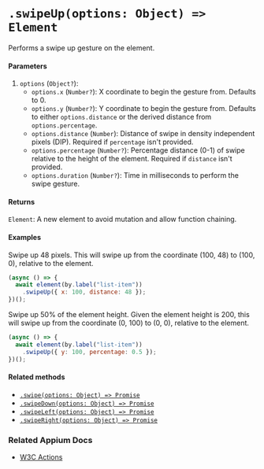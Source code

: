 # `.swipeUp(options: Object) => Element`

Performs a swipe up gesture on the element.

#### Parameters

1. `options` (`Object?`):
    - `options.x` (`Number?`): X coordinate to begin the gesture from. Defaults to 0.
    - `options.y` (`Number?`): Y coordinate to begin the gesture from. Defaults to either `options.distance` or the derived distance from `options.percentage`.
    - `options.distance` (`Number`): Distance of swipe in density independent pixels (DIP). Required if `percentage` isn't provided.
    - `options.percentage` (`Number?`): Percentage distance (0-1) of swipe relative to the height of the element. Required if `distance` isn't provided. 
    - `options.duration` (`Number?`): Time in milliseconds to perform the swipe gesture.

#### Returns

`Element`: A new element to avoid mutation and allow function chaining.

#### Examples

Swipe up 48 pixels. This will swipe up from the coordinate (100, 48) to (100, 0), relative to the element.

```javascript
(async () => {
  await element(by.label("list-item"))
    .swipeUp({ x: 100, distance: 48 });
})();
```

Swipe up 50% of the element height. Given the element height is 200, this will swipe up from the coordinate (0, 100) to (0, 0), relative to the element.

```javascript
(async () => {
  await element(by.label("list-item"))
    .swipeUp({ y: 100, percentage: 0.5 });
})();
```

#### Related methods

- [`.swipe(options: Object) => Promise`](./swipe.md)
- [`.swipeDown(options: Object) => Promise`](./swipeDown.md)
- [`.swipeLeft(options: Object) => Promise`](./swipeLeft.md)
- [`.swipeRight(options: Object) => Promise`](./swipeRight.md)

### Related Appium Docs

- [W3C Actions](http://appium.io/docs/en/commands/interactions/actions/)